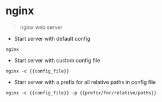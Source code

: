 # nginx

> nginx web server

- Start server with default config

`nginx`

- Start server with custom config file

`nginx -c {{config_file}}`

- Start server with a prefix for all relative paths in config file

`nginx -c {{config_file}} -p {{prefix/for/relative/paths}}`
